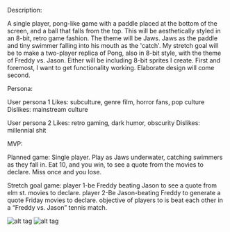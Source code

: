 

Description:

A single player, pong-like game with a paddle placed at the bottom of the screen, and a ball that falls from the top. This will be aesthetically styled in an 8-bit, retro game fashion. The theme will be
Jaws. Jaws as the paddle and tiny swimmer falling into his mouth as the 'catch'.
My stretch goal will be to make a two-player replica of Pong, also in 8-bit style, with the theme of Freddy vs. Jason. Either will be including 8-bit sprites I create.
First and foremost, I want to get functionality working. Elaborate design will come second.


Persona:

User persona 1
Likes: subculture, genre film, horror fans, pop culture
Dislikes:  mainstream culture

User persona 2
Likes: retro gaming, dark humor, obscurity
Dislikes: millennial shit

MVP:

Planned game: Single player. Play as Jaws underwater, catching swimmers as they fall in. Eat 10, and you win, to  see a quote from the movies to declare. Miss once and you lose.

Stretch goal game:
player 1-be Freddy beating Jason to see a quote from elm st. movies to declare.
player 2-Be Jason-beating Freddy to generate a quote Friday movies to declare.
objective of players to is beat each other in a “Freddy vs. Jason” tennis match.

![alt tag](http://url/to/freddy.bmps) ![alt tag](http://url/to/shark.bmps)
